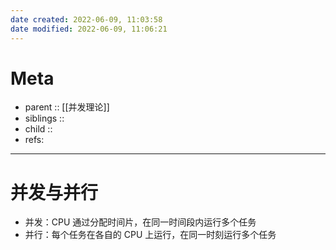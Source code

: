 ```yaml
---
date created: 2022-06-09, 11:03:58
date modified: 2022-06-09, 11:06:21
---
```


# Meta

- parent :: [[并发理论]]
- siblings ::
- child ::
- refs:

---

# 并发与并行

- 并发：CPU 通过分配时间片，在同一时间段内运行多个任务
- 并行：每个任务在各自的 CPU 上运行，在同一时刻运行多个任务
